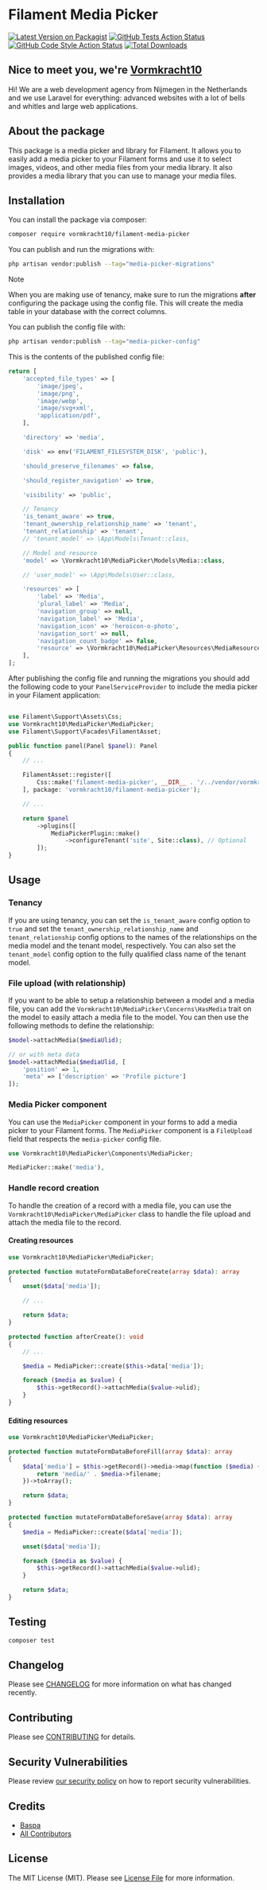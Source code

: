 # Filament Media Picker

[![Latest Version on Packagist](https://img.shields.io/packagist/v/vormkracht10/filament-media-picker.svg?style=flat-square)](https://packagist.org/packages/vormkracht10/filament-media-picker)
[![GitHub Tests Action Status](https://img.shields.io/github/actions/workflow/status/vormkracht10/filament-media-picker/run-tests.yml?branch=main&label=tests&style=flat-square)](https://github.com/vormkracht10/filament-media-picker/actions?query=workflow%3Arun-tests+branch%3Amain)
[![GitHub Code Style Action Status](https://img.shields.io/github/actions/workflow/status/vormkracht10/filament-media-picker/fix-php-code-styling.yml?branch=main&label=code%20style&style=flat-square)](https://github.com/vormkracht10/filament-media-picker/actions?query=workflow%3A"Fix+PHP+code+styling"+branch%3Amain)
[![Total Downloads](https://img.shields.io/packagist/dt/vormkracht10/filament-media-picker.svg?style=flat-square)](https://packagist.org/packages/vormkracht10/filament-media-picker)

## Nice to meet you, we're [Vormkracht10](https://vormkracht10.nl)

Hi! We are a web development agency from Nijmegen in the Netherlands and we use Laravel for everything: advanced websites with a lot of bells and whitles and large web applications.

## About the package

This package is a media picker and library for Filament. It allows you to easily add a media picker to your Filament forms and use it to select images, videos, and other media files from your media library. It also provides a media library that you can use to manage your media files.

## Installation

You can install the package via composer:

```bash
composer require vormkracht10/filament-media-picker
```

You can publish and run the migrations with:

```bash
php artisan vendor:publish --tag="media-picker-migrations"
```

> [!NOTE]
> When you are making use of tenancy, make sure to run the migrations **after** configuring the package using the config file. This will create the media table in your database with the correct columns.

You can publish the config file with:

```bash
php artisan vendor:publish --tag="media-picker-config"
```

This is the contents of the published config file:

```php
return [
    'accepted_file_types' => [
        'image/jpeg',
        'image/png',
        'image/webp',
        'image/svg+xml',
        'application/pdf',
    ],

    'directory' => 'media',

    'disk' => env('FILAMENT_FILESYSTEM_DISK', 'public'),

    'should_preserve_filenames' => false,

    'should_register_navigation' => true,

    'visibility' => 'public',

    // Tenancy
    'is_tenant_aware' => true,
    'tenant_ownership_relationship_name' => 'tenant',
    'tenant_relationship' => 'tenant',
    // 'tenant_model' => \App\Models\Tenant::class,

    // Model and resource
    'model' => \Vormkracht10\MediaPicker\Models\Media::class,

    // 'user_model' => \App\Models\User::class,

    'resources' => [
        'label' => 'Media',
        'plural_label' => 'Media',
        'navigation_group' => null,
        'navigation_label' => 'Media',
        'navigation_icon' => 'heroicon-o-photo',
        'navigation_sort' => null,
        'navigation_count_badge' => false,
        'resource' => \Vormkracht10\MediaPicker\Resources\MediaResource::class,
    ],
];
```

After publishing the config file and running the migrations you should add the following code to your `PanelServiceProvider` to include the media picker in your Filament application:

```php

use Filament\Support\Assets\Css;
use Vormkracht10\MediaPicker\MediaPicker;
use Filament\Support\Facades\FilamentAsset;

public function panel(Panel $panel): Panel
{
    // ...

    FilamentAsset::register([
        Css::make('filament-media-picker', __DIR__ . '/../vendor/vormkracht10/filament-media-picker/resources/dist/filament-media-picker.css'),
    ], package: 'vormkracht10/filament-media-picker');

    // ...

    return $panel
        ->plugins([
            MediaPickerPlugin::make()
                ->configureTenant('site', Site::class), // Optional
        ]);
}
```

## Usage

### Tenancy

If you are using tenancy, you can set the `is_tenant_aware` config option to `true` and set the `tenant_ownership_relationship_name` and `tenant_relationship` config options to the names of the relationships on the media model and the tenant model, respectively. You can also set the `tenant_model` config option to the fully qualified class name of the tenant model.

### File upload (with relationship)

If you want to be able to setup a relationship between a model and a media file, you can add the `Vormkracht10\MediaPicker\Concerns\HasMedia` trait on the model to easily attach a media file to the model. You can then use the following methods to define the relationship:

```php
$model->attachMedia($mediaUlid);

// or with meta data
$model->attachMedia($mediaUlid, [
    'position' => 1,
    'meta' => ['description' => 'Profile picture']
]);
```

### Media Picker component

You can use the `MediaPicker` component in your forms to add a media picker to your Filament forms. The `MediaPicker` component is a `FileUpload` field that respects the `media-picker` config file.

```php
use Vormkracht10\MediaPicker\Components\MediaPicker;

MediaPicker::make('media'),
```

### Handle record creation

To handle the creation of a record with a media file, you can use the `Vormkracht10\MediaPicker\MediaPicker` class to handle the file upload and attach the media file to the record.

#### Creating resources

```php
use Vormkracht10\MediaPicker\MediaPicker;

protected function mutateFormDataBeforeCreate(array $data): array
{
    unset($data['media']);

    // ...

    return $data;
}

protected function afterCreate(): void
{
    // ...

    $media = MediaPicker::create($this->data['media']);

    foreach ($media as $value) {
        $this->getRecord()->attachMedia($value->ulid);
    }
}
```

#### Editing resources

```php
use Vormkracht10\MediaPicker\MediaPicker;

protected function mutateFormDataBeforeFill(array $data): array
{
    $data['media'] = $this->getRecord()->media->map(function ($media) {
        return 'media/' . $media->filename;
    })->toArray();

    return $data;
}

protected function mutateFormDataBeforeSave(array $data): array
{
    $media = MediaPicker::create($data['media']);

    unset($data['media']);

    foreach ($media as $value) {
        $this->getRecord()->attachMedia($value->ulid);
    }

    return $data;
}
```

## Testing

```bash
composer test
```

## Changelog

Please see [CHANGELOG](CHANGELOG.md) for more information on what has changed recently.

## Contributing

Please see [CONTRIBUTING](.github/CONTRIBUTING.md) for details.

## Security Vulnerabilities

Please review [our security policy](../../security/policy) on how to report security vulnerabilities.

## Credits

-   [Baspa](https://github.com/vormkracht10)
-   [All Contributors](../../contributors)

## License

The MIT License (MIT). Please see [License File](LICENSE.md) for more information.

